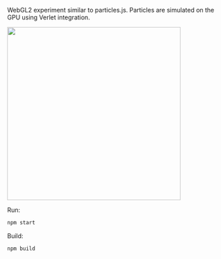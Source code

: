 WebGL2 experiment similar to particles.js. Particles are simulated on the GPU using Verlet integration.

<img src="https://raw.githubusercontent.com/kantedal/connected-particles-webgl/master/connected-points-video.gif" width="400">

Run:
```bash
npm start
```

Build:
```bash
npm build
```
